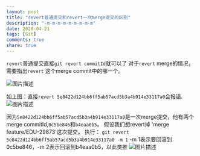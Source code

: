 ```yaml
---
layout: post
title: "revert普通提交和revert一次merge提交的区别"
description: "-m-m-m-m-m-m-m-m-m"
date: 2020-04-21
tags: [Git]
comments: true
share: true
---
```


`revert`普通提交直接`git revert commitId`就可以了
对于`revert` merge的情况，需要指出`revert` 这个merge commit中的哪一个。

![图片描述][1]


如上图：直接`revert 5e8422d124bb6ff5ab57acd5b3a4b914e33117a0`会报错.
![图片描述][2]


因为`5e8422d124bb6ff5ab57acd5b3a4b914e33117a0`是一次merge提交，他有两个merge commitId,`0c5be846`和`b4eaa0b5`。
假设我们想revert掉 'merge feature/EDU-29873'这次提交。
执行：
`git revert 5e8422d124bb6ff5ab57acd5b3a4b914e33117a0 -m 1`
-m 1表示要回滚到0c5be846，-m 2表示回滚到b4eaa0b5，以此类推
![图片描述][3]


[1]: /images/20200421/1.jpeg
[2]: /images/20200421/2.jpeg
[3]: /images/20200421/3.jpeg